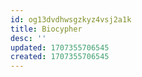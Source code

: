 ```yaml
---
id: og13dvdhwsgzkyz4vsj2a1k
title: Biocypher
desc: ''
updated: 1707355706545
created: 1707355706545
---
```

